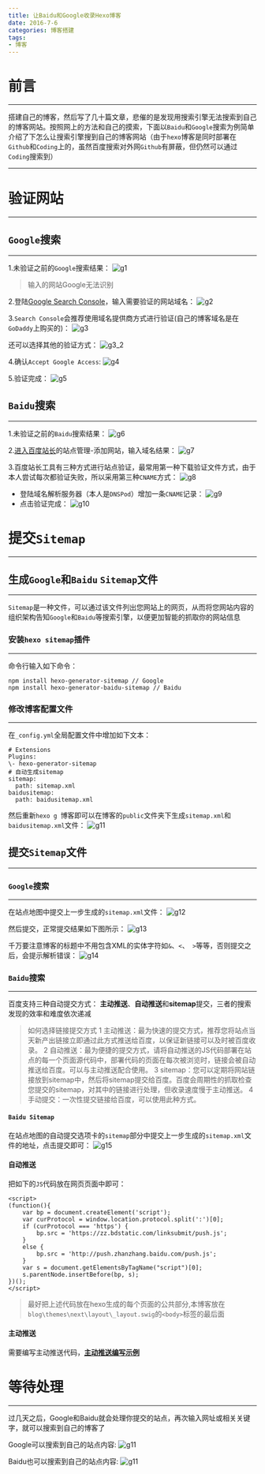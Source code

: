 ```yaml
---
title: 让Baidu和Google收录Hexo博客
date: 2016-7-6
categories: 博客搭建
tags:
- 博客
---
```


# 前言
---

搭建自己的博客，然后写了几十篇文章，悲催的是发现用搜索引擎无法搜索到自己的博客网站。按照网上的方法和自己的摸索，下面以`Baidu`和`Google`搜索为例简单介绍了下怎么让搜索引擎搜到自己的博客网站（由于`hexo`博客是同时部署在`Github`和`Coding`上的，虽然百度搜索对外网`Github`有屏蔽，但仍然可以通过`Coding`搜索到）

<!--more-->



---

# 验证网站 
---

## `Google`搜索
---

1.未验证之前的`Google`搜索结果：
![g1](http://7xq8f9.com1.z0.glb.clouddn.com/pic/google1.PNG)
> 输入的网站Google无法识别

2.登陆[Google Search Console](https://www.google.com/webmasters/tools/home "google search console")，输入需要验证的网站域名：
![g2](http://7xq8f9.com1.z0.glb.clouddn.com/pic/google_site1.PNG)

3.`Search Console`会推荐使用域名提供商方式进行验证(自己的博客域名是在`GoDaddy`上购买的)：
![g3](http://7xq8f9.com1.z0.glb.clouddn.com/pic/google_site2.PNG)

还可以选择其他的验证方式：
![g3_2](http://7xq8f9.com1.z0.glb.clouddn.com/pic/google_site3.PNG)

4.确认`Accept Google Access`:
![g4](http://7xq8f9.com1.z0.glb.clouddn.com/pic/google_site4.PNG)

5.验证完成：
![g5](http://7xq8f9.com1.z0.glb.clouddn.com/pic/google_site6.PNG)

## `Baidu`搜索
---
1.未验证之前的`Baidu`搜索结果：
![g6](http://7xq8f9.com1.z0.glb.clouddn.com/pic/bd_1.PNG)

2.[进入百度站长](http://zhanzhang.baidu.com/site/index)的站点管理-添加网站，输入域名结果：
![g7](http://7xq8f9.com1.z0.glb.clouddn.com/pic%2Fbd_site_1.PNG)

3.百度站长工具有三种方式进行站点验证，最常用第一种下载验证文件方式，由于本人尝试每次都验证失败，所以采用第三种`CNAME`方式：
![g8](http://7xq8f9.com1.z0.glb.clouddn.com/pic%2Fbd_site_3.PNG)

- 登陆域名解析服务器（本人是`DNSPod`）增加一条`CNAME`记录：
![g9](http://7xq8f9.com1.z0.glb.clouddn.com/pic%2Fbd_site_5.PNG)
- 点击验证完成：
![g10](http://7xq8f9.com1.z0.glb.clouddn.com/pic%2Fbd_site_4.PNG)


# 提交`Sitemap`
---

## 生成`Google`和`Baidu` `Sitemap`文件
---

`Sitemap`是一种文件，可以通过该文件列出您网站上的网页，从而将您网站内容的组织架构告知`Google`和`Baidu`等搜索引擎，以便更加智能的抓取你的网站信息

### 安装`hexo sitemap`插件
---

命令行输入如下命令：

    npm install hexo-generator-sitemap // Google 
    npm install hexo-generator-baidu-sitemap // Baidu


### 修改博客配置文件
---

在`_config.yml`全局配置文件中增加如下文本：

    # Extensions
    Plugins: 
    \- hexo-generator-sitemap
    # 自动生成sitemap
    sitemap:
      path: sitemap.xml
    baidusitemap:
      path: baidusitemap.xml

然后重新`hexo g `博客即可以在博客的`public`文件夹下生成`sitemap.xml`和`baidusitemap.xml`文件：
![g11](http://7xq8f9.com1.z0.glb.clouddn.com/pic%2Fbd_site_6.PNG)

## 提交`Sitemap`文件
---

### `Google`搜索
---

在站点地图中提交上一步生成的`sitemap.xml`文件：
![g12](http://7xq8f9.com1.z0.glb.clouddn.com/pic/google_site10.PNG)

然后提交，正常提交结果如下图所示：
![g13](http://7xq8f9.com1.z0.glb.clouddn.com/pic/google_site12.PNG)

千万要注意博客的标题中不用包含XML的实体字符如`&`、`<`、` >`等等，否则提交之后，会提示解析错误：
![g14](http://7xq8f9.com1.z0.glb.clouddn.com/pic/google_site11.PNG)

### `Baidu`搜索
---

百度支持三种自动提交方式：
**主动推送**、**自动推送**和**sitemap**提交，三者的搜索发现的效率和难度依次递减

>如何选择链接提交方式
1 主动推送：最为快速的提交方式，推荐您将站点当天新产出链接立即通过此方式推送给百度，以保证新链接可以及时被百度收录。
2 自动推送：最为便捷的提交方式，请将自动推送的JS代码部署在站点的每一个页面源代码中，部署代码的页面在每次被浏览时，链接会被自动推送给百度。可以与主动推送配合使用。
3 sitemap：您可以定期将网站链接放到sitemap中，然后将sitemap提交给百度。百度会周期性的抓取检查您提交的sitemap，对其中的链接进行处理，但收录速度慢于主动推送。
4 手动提交：一次性提交链接给百度，可以使用此种方式。

#### `Baidu Sitemap`

在站点地图的自动提交选项卡的`sitemap`部分中提交上一步生成的`sitemap.xml`文件的地址，点击提交即可：
![g15](http://7xq8f9.com1.z0.glb.clouddn.com/pic%2Fbd_site_8.PNG)

#### 自动推送

把如下的`JS`代码放在网页页面中即可：
```
<script>
(function(){
    var bp = document.createElement('script');
    var curProtocol = window.location.protocol.split(':')[0];
    if (curProtocol === 'https') {
        bp.src = 'https://zz.bdstatic.com/linksubmit/push.js';        
    }
    else {
        bp.src = 'http://push.zhanzhang.baidu.com/push.js';
    }
    var s = document.getElementsByTagName("script")[0];
    s.parentNode.insertBefore(bp, s);
})();
</script>
```

>最好把上述代码放在hexo生成的每个页面的公共部分,本博客放在`blog\themes\next\layout\_layout.swig`的`<body>`标签的最后面

#### 主动推送
需要编写主动推送代码，[**主动推送编写示例**](http://zhanzhang.baidu.com/college/courseinfo?id=267&page=2#h2_article_title8)

# 等待处理
---

过几天之后，Google和Baidu就会处理你提交的站点，再次输入网址或相关关键字，就可以搜索到自己的博客了

Google可以搜索到自己的站点内容:
![g11](http://7xq8f9.com1.z0.glb.clouddn.com/pic/google_site_new.PNG)

Baidu也可以搜索到自己的站点内容:
![g11](http://7xq8f9.com1.z0.glb.clouddn.com/pic/bd_site_12.PNG)







